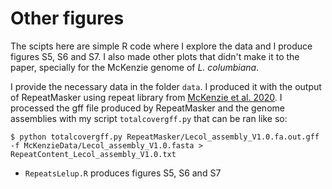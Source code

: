 # Other figures

The scipts here are simple R code where I explore the data and I produce figures S5, S6 and S7. I also made other plots that didn't make it to the paper, specially for the McKenzie genome of *L. columbiana*.

I provide the necessary data in the folder `data`. I produced it with the output of RepeatMasker using repeat library from [McKenzie et al. 2020](https://www.sciencedirect.com/science/article/abs/pii/S0888754320304614). I processed the gff file produced by RepeatMasker and the genome assemblies with my script `totalcovergff.py` that can be ran like so:

    $ python totalcovergff.py RepeatMasker/Lecol_assembly_V1.0.fa.out.gff -f McKenzieData/Lecol_assembly_V1.0.fasta > RepeatContent_Lecol_assembly_V1.0.txt

- `RepeatsLelup.R` produces figures S5, S6 and S7
